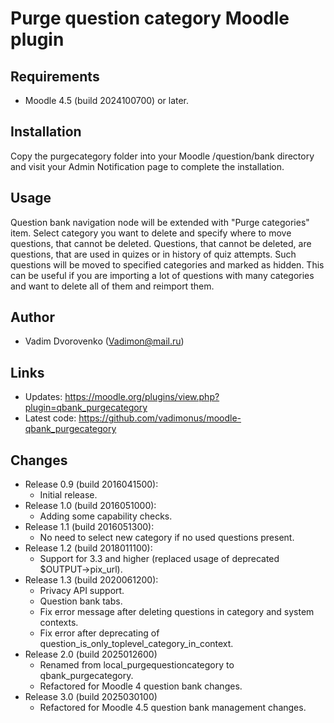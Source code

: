 Purge question category Moodle plugin
=====================================

Requirements
------------
- Moodle 4.5 (build 2024100700) or later.

Installation
------------
Copy the purgecategory folder into your Moodle /question/bank directory and visit your Admin Notification page to complete the installation.

Usage
-----
Question bank navigation node will be extended with "Purge categories" item. Select category you want to delete and specify where to 
move questions, that cannot be deleted. Questions, that cannot be deleted, are questions, that are used in quizes or in history of quiz
attempts. Such questions will be moved to specified categories and marked as hidden. This can be useful if you are importing a lot of 
questions with many categories and want to delete all of them and reimport them.

Author
------
- Vadim Dvorovenko (Vadimon@mail.ru)

Links
-----
- Updates: https://moodle.org/plugins/view.php?plugin=qbank_purgecategory
- Latest code: https://github.com/vadimonus/moodle-qbank_purgecategory

Changes
-------
- Release 0.9 (build 2016041500):
  - Initial release.
- Release 1.0 (build 2016051000):
  - Adding some capability checks.
- Release 1.1 (build 2016051300):
  - No need to select new category if no used questions present.
- Release 1.2 (build 2018011100):
  - Support for 3.3 and higher (replaced usage of deprecated $OUTPUT->pix_url).
- Release 1.3 (build 2020061200):
  - Privacy API support.
  - Question bank tabs.
  - Fix error message after deleting questions in category and system contexts. 
  - Fix error after deprecating of question_is_only_toplevel_category_in_context.
- Release 2.0 (build 2025012600)
  - Renamed from local_purgequestioncategory to qbank_purgecategory.
  - Refactored for Moodle 4 question bank changes.
- Release 3.0 (build 2025030100)
  - Refactored for Moodle 4.5 question bank management changes. 